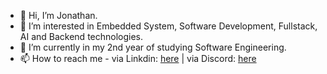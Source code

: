 - 👋 Hi, I’m Jonathan.
- 👀 I’m interested in Embedded System, Software Development, Fullstack, AI and Backend technologies.
- 🌱 I’m currently in my 2nd year of studying Software Engineering.
- 📫 How to reach me - via Linkdin: [here](www.linkedin.com/in/jonathan-elgarisi) | via Discord: [here](https://discord.gg/DsfaMFJq) 
